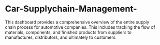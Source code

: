 # Car-Supplychain-Management-
This dashboard provides a comprehensive overview of the entire supply chain process for automotive companies. This includes tracking the flow of materials, components, and finished products from suppliers to manufactures, distributors, and ultimately to customers. 
